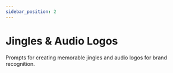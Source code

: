 ```yaml
---
sidebar_position: 2
---
```


# Jingles & Audio Logos

Prompts for creating memorable jingles and audio logos for brand recognition.

